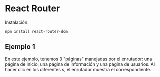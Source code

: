 # React Router

Instalación:

```shell
npm install react-router-dom
```

## Ejemplo 1

En este ejemplo, tenemos 3 "páginas" manejadas por el enrutador: una página de inicio, una página de información y una página de usuarios. Al hacer clic en los diferentes <Link>s, el enrutador muestra el <Route> correspondiente.


